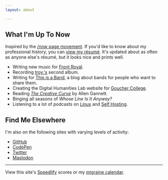 ```yaml
---
layout: about

---
```


## What I'm Up To Now

Inspired by the [/now page movement](https://nownownow.com/about). If you'd like to know about my professional history, you can [view my résumé](resume/). It's updated about as often as anyone else's résumé, but it looks nice and prints
well.

- Writing new music for [Front Royal](https://www.frontroyalband.com).
- Recording [troy.'s](https://justtroy.bandcamp.com) second album.
- Writing for [This is a Band](https://www.thisisa.band), a blog about bands for people who want to share them.
- Creating the Digital Humanities Lab website for [Goucher College](https://www.goucher.edu/).
- Reading _[The Creative Curve](https://www.thecreativecurve.com/)_ by Allen Gannett.
- Binging all seasons of _Whose Line Is It Anyway?_
- Listening to a lot of podcasts on [Linux](https://linuxunplugged.com/) and [Self Hosting](https://selfhosted.show/).

## Find Me Elsewhere

I'm also on the following sites with varying levels of activity:

- [GitHub](https://github.com/troyvassalotti)
- [CodePen](https://codepen.io/troyvassalotti)
- [Twitter](https://twitter.com/validcharacters)
- [Mastodon](https://fosstodon.org/@rest)

___

View this site's [Speedlify](https://speedlify.troyv.dev) scores or my [migraine calendar](https://migraines.troyv.dev).